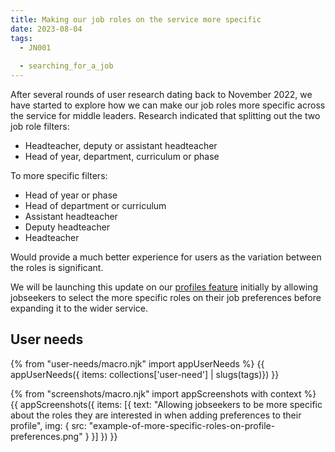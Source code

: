 ```yaml
---
title: Making our job roles on the service more specific
date: 2023-08-04
tags:
  - JN001
  
  - searching_for_a_job
---
```


After several rounds of user research dating back to November 2022, we have started to explore how we can make our job roles more specific across the service for middle leaders. Research indicated that splitting out the two job role filters:

- Headteacher, deputy or assistant headteacher
- Head of year, department, curriculum or phase

To more specific filters:
- Head of year or phase
- Head of department or curriculum
- Assistant headteacher
- Deputy headteacher
- Headteacher

Would provide a much better experience for users as the variation between the roles is significant.

We will be launching this update on our [profiles feature](creating-a-jobseeker-profile/) initially by allowing jobseekers to select the more specific roles on their job preferences before expanding it to the wider service.

## User needs

{% from "user-needs/macro.njk" import appUserNeeds %}
{{ appUserNeeds({ items: collections['user-need'] | slugs(tags)}) }}

{% from "screenshots/macro.njk" import appScreenshots with context %}
{{ appScreenshots({
  items: [{
    text: "Allowing jobseekers to be more specific about the roles they are interested in when adding preferences to their profile",
    img: { src: "example-of-more-specific-roles-on-profile-preferences.png" }
  }]
}) }}
